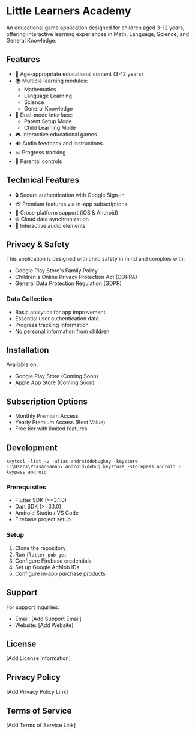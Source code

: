 # Little Learners Academy

An educational game application designed for children aged 3-12 years, offering interactive learning experiences in Math, Language, Science, and General Knowledge.

## Features

- 🎯 Age-appropriate educational content (3-12 years)
- 📚 Multiple learning modules:
  - Mathematics
  - Language Learning
  - Science
  - General Knowledge
- 👥 Dual-mode interface:
  - Parent Setup Mode
  - Child Learning Mode
- 🎮 Interactive educational games
- 🔊 Audio feedback and instructions
- 📊 Progress tracking
- 🔐 Parental controls

## Technical Features

- 🔒 Secure authentication with Google Sign-in
- 💳 Premium features via in-app subscriptions
- 📱 Cross-platform support (iOS & Android)
- 🌐 Cloud data synchronization
- 🎵 Interactive audio elements

## Privacy & Safety

This application is designed with child safety in mind and complies with:

- Google Play Store's Family Policy
- Children's Online Privacy Protection Act (COPPA)
- General Data Protection Regulation (GDPR)

### Data Collection

- Basic analytics for app improvement
- Essential user authentication data
- Progress tracking information
- No personal information from children

## Installation

Available on:

- Google Play Store (Coming Soon)
- Apple App Store (Coming Soon)

## Subscription Options

- Monthly Premium Access
- Yearly Premium Access (Best Value)
- Free tier with limited features

## Development
```keytool -list -v -alias androiddebugkey -keystore C:\Users\PrasadSanap\.android\debug.keystore -storepass android -keypass android```

### Prerequisites

- Flutter SDK (>=3.1.0)
- Dart SDK (>=3.1.0)
- Android Studio / VS Code
- Firebase project setup

### Setup

1. Clone the repository
2. Run `flutter pub get`
3. Configure Firebase credentials
4. Set up Google AdMob IDs
5. Configure in-app purchase products

## Support

For support inquiries:

- Email: [Add Support Email]
- Website: [Add Website]

## License

[Add License Information]

## Privacy Policy

[Add Privacy Policy Link]

## Terms of Service

[Add Terms of Service Link]

